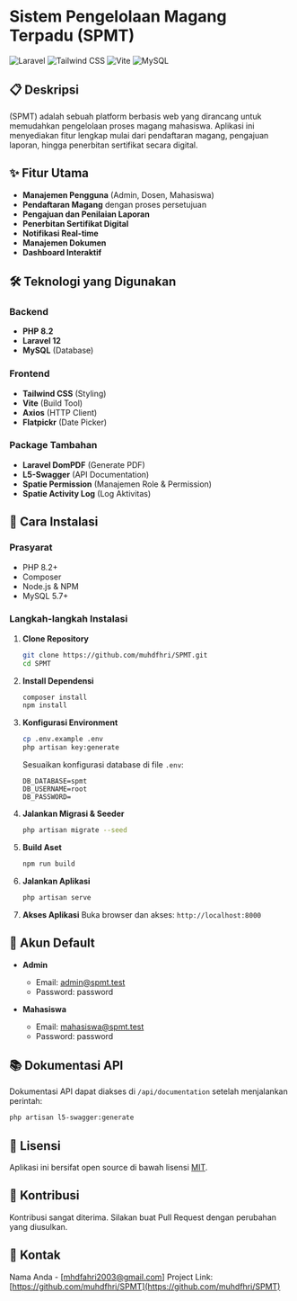 # Sistem Pengelolaan Magang Terpadu (SPMT)

![Laravel](https://img.shields.io/badge/Laravel-FF2D20?style=for-the-badge&logo=laravel&logoColor=white)
![Tailwind CSS](https://img.shields.io/badge/Tailwind_CSS-38B2AC?style=for-the-badge&logo=tailwind-css&logoColor=white)
![Vite](https://img.shields.io/badge/Vite-B73BFE?style=for-the-badge&logo=vite&logoColor=FFD62E)
![MySQL](https://img.shields.io/badge/MySQL-005C84?style=for-the-badge&logo=mysql&logoColor=white)

## 📋 Deskripsi
(SPMT) adalah sebuah platform berbasis web yang dirancang untuk memudahkan pengelolaan proses magang mahasiswa. Aplikasi ini menyediakan fitur lengkap mulai dari pendaftaran magang, pengajuan laporan, hingga penerbitan sertifikat secara digital.

## ✨ Fitur Utama
- **Manajemen Pengguna** (Admin, Dosen, Mahasiswa)
- **Pendaftaran Magang** dengan proses persetujuan
- **Pengajuan dan Penilaian Laporan**
- **Penerbitan Sertifikat Digital**
- **Notifikasi Real-time**
- **Manajemen Dokumen**
- **Dashboard Interaktif**

## 🛠 Teknologi yang Digunakan

### Backend
- **PHP 8.2**
- **Laravel 12**
- **MySQL** (Database)

### Frontend
- **Tailwind CSS** (Styling)
- **Vite** (Build Tool)
- **Axios** (HTTP Client)
- **Flatpickr** (Date Picker)

### Package Tambahan
- **Laravel DomPDF** (Generate PDF)
- **L5-Swagger** (API Documentation)
- **Spatie Permission** (Manajemen Role & Permission)
- **Spatie Activity Log** (Log Aktivitas)

## 🚀 Cara Instalasi

### Prasyarat
- PHP 8.2+
- Composer
- Node.js & NPM
- MySQL 5.7+

### Langkah-langkah Instalasi

1. **Clone Repository**
   ```bash
   git clone https://github.com/muhdfhri/SPMT.git
   cd SPMT
   ```

2. **Install Dependensi**
   ```bash
   composer install
   npm install
   ```

3. **Konfigurasi Environment**
   ```bash
   cp .env.example .env
   php artisan key:generate
   ```
   
   Sesuaikan konfigurasi database di file `.env`:
   ```
   DB_DATABASE=spmt
   DB_USERNAME=root
   DB_PASSWORD=
   ```

4. **Jalankan Migrasi & Seeder**
   ```bash
   php artisan migrate --seed
   ```

5. **Build Aset**
   ```bash
   npm run build
   ```

6. **Jalankan Aplikasi**
   ```bash
   php artisan serve
   ```

7. **Akses Aplikasi**
   Buka browser dan akses: `http://localhost:8000`

## 👥 Akun Default
- **Admin**
  - Email: admin@spmt.test
  - Password: password
  
- **Mahasiswa**
  - Email: mahasiswa@spmt.test
  - Password: password

## 📚 Dokumentasi API
Dokumentasi API dapat diakses di `/api/documentation` setelah menjalankan perintah:
```bash
php artisan l5-swagger:generate
```

## 📄 Lisensi
Aplikasi ini bersifat open source di bawah lisensi [MIT](LICENSE).

## 🤝 Kontribusi
Kontribusi sangat diterima. Silakan buat Pull Request dengan perubahan yang diusulkan.

## 📧 Kontak
Nama Anda - [mhdfahri2003@gmail.com]
Project Link: [https://github.com/muhdfhri/SPMT](https://github.com/muhdfhri/SPMT)
